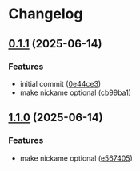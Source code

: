 # Changelog

## [0.1.1](https://github.com/MaxHerbs/tokens/compare/v0.1.0...v0.1.1) (2025-06-14)


### Features

* initial commit ([0e44ce3](https://github.com/MaxHerbs/tokens/commit/0e44ce395f7d1bd4c0bc0aa003ba5602f273a460))
* make nickame optional ([cb99ba1](https://github.com/MaxHerbs/tokens/commit/cb99ba1380da38e95bd4432d8d3ced219aa4459e))

## [1.1.0](https://github.com/MaxHerbs/tokens/compare/v1.0.2...v1.1.0) (2025-06-14)


### Features

* make nickame optional ([e567405](https://github.com/MaxHerbs/tokens/commit/e567405aeb0a62489fe702bfcc2136020b1c5973))
